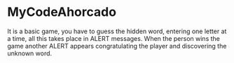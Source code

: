 # MyCodeAhorcado

It is a basic game, you have to guess the hidden word, entering one letter at a time, all this takes place in ALERT messages.
When the person wins the game another ALERT appears congratulating the player and discovering the unknown word.
